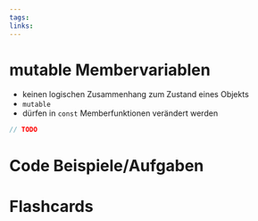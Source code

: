 ```yaml
---
tags: 
links:
---
```

# mutable Membervariablen
- keinen logischen Zusammenhang zum Zustand eines Objekts
- `mutable`
- dürfen in `const` Memberfunktionen verändert werden
```cpp
// TODO
```


# Code Beispiele/Aufgaben


# Flashcards
